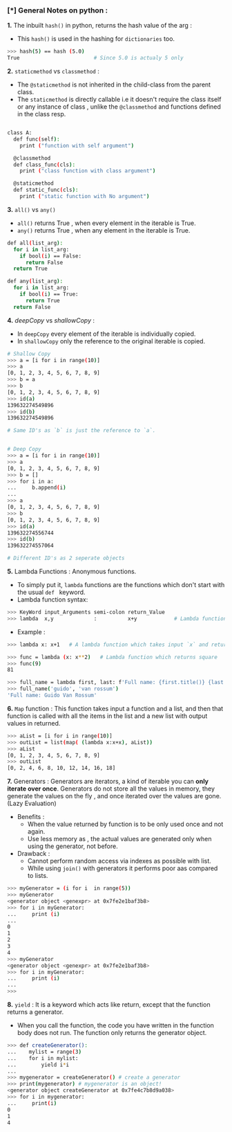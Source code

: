 ### [\*] General Notes on python :


**1.** The inbuilt `hash()` in python, returns the hash value of the arg : 
  * This `hash()` is used in the hashing for `dictionaries` too.

```bash
>>> hash(5) == hash (5.0)
True                        # Since 5.0 is actualy 5 only
```


**2.** `staticmethod` vs `classmethod` : 
  * The `@staticmethod` is not inherited in the child-class from the parent class.
  * The `staticmethod` is directly callable i.e it doesn't require the class itself or any instance of class , unlike the `@classmethod` and functions defined in the class resp.

```bash

class A:
  def func(self):
    print ("function with self argument")

  @classmethod
  def class_func(cls):
    print ("class function with class argument")

  @staticmethod
  def static_func(cls):
    print ("static function with No argument")
```

**3.** `all()` vs `any()`
  * `all()` returns True , when every element in the iterable is True.
  * `any()` returns True , when any element in the iterable is True.

```bash
def all(list_arg):
  for i in list_arg:
    if bool(i) == False:
      return False
  return True

def any(list_arg):
  for i in list_arg:
    if bool(i) == True:
      return True
  return False
```

**4.** *deepCopy* vs *shallowCopy* : 
  * In `deepCopy` every element of the iterable is individually copied.
  * In `shallowCopy` only the reference to the original iterable is copied.

```bash
# Shallow Copy
>>> a = [i for i in range(10)]
>>> a
[0, 1, 2, 3, 4, 5, 6, 7, 8, 9]
>>> b = a
>>> b
[0, 1, 2, 3, 4, 5, 6, 7, 8, 9]
>>> id(a)
139632274549896
>>> id(b)
139632274549896

# Same ID's as `b` is just the reference to `a`.


# Deep Copy
>>> a = [i for i in range(10)]
>>> a
[0, 1, 2, 3, 4, 5, 6, 7, 8, 9]
>>> b = []
>>> for i in a:
...     b.append(i)
... 
>>> a
[0, 1, 2, 3, 4, 5, 6, 7, 8, 9]
>>> b
[0, 1, 2, 3, 4, 5, 6, 7, 8, 9]
>>> id(a)
139632274556744
>>> id(b)
139632274557064

# Different ID's as 2 seperate objects

```

**5.** Lambda Functions : Anonymous functions.
  * To simply put it, `lambda` functions are the functions which don't start with the usual `def ` keyword. 
  * Lambda function syntax: 

  ```bash
  >>> KeyWord input_Arguments semi-colon return_Value
  >>> lambda  x,y             :          x+y            # Lambda function to return sum of 2 numbers.
  ```
  * Example : 

  ```bash
  >>> lambda x: x+1   # A lambda function which takes input `x` and returns output `x+1`.

  >>> func = lambda (x: x**2)   # Lambda function which returns square
  >>> func(9)
  81

  >>> full_name = lambda first, last: f'Full name: {first.title()} {last.title()}'
  >>> full_name('guido', 'van rossum')
  'Full name: Guido Van Rossum'
  ```

**6.** `Map` function  : This function takes input a function and a list, and then that function is called with all the items in the list and a new list with  output values in returned.

```bash
>>> aList = [i for i in range(10)]
>>> outList = list(map( (lambda x:x+x), aList))
>>> aList
[0, 1, 2, 3, 4, 5, 6, 7, 8, 9]
>>> outList
[0, 2, 4, 6, 8, 10, 12, 14, 16, 18]

```

**7.** Generators :  Generators are iterators, a kind of iterable you can **only iterate over once**. Generators do not store all the values in memory, they generate the values on the fly , and once iterated over the values are gone. (Lazy Evaluation)
  * Benefits :
    *  When the value returned by function is to be only used once and not again.
    *  Use less memory as , the actual values are generated only when using the generator, not before.
  * Drawback : 
    * Cannot perform random access via indexes as possible with list.
    * While using `join()` with generators it performs poor aas compared to lists.

```bash
>>> myGenerator = (i for i  in range(5))
>>> myGenerator
<generator object <genexpr> at 0x7fe2e1baf3b8>
>>> for i in myGenerator:
...     print (i)
... 
0
1
2
3
4
>>> myGenerator
<generator object <genexpr> at 0x7fe2e1baf3b8>
>>> for i in myGenerator:
...     print (i)
... 
>>> 

```

**8.** `yield` : It is a keyword which acts like return, except that the function returns a generator.
  * When you call the function, the code you have written in the function body does not run. The function only returns the generator object.


```bash
>>> def createGenerator():
...    mylist = range(3)
...    for i in mylist:
...        yield i*i
...
>>> mygenerator = createGenerator() # create a generator
>>> print(mygenerator) # mygenerator is an object!
<generator object createGenerator at 0x7fe4c7b8d9a038>
>>> for i in mygenerator:
...     print(i)
0
1
4
```

